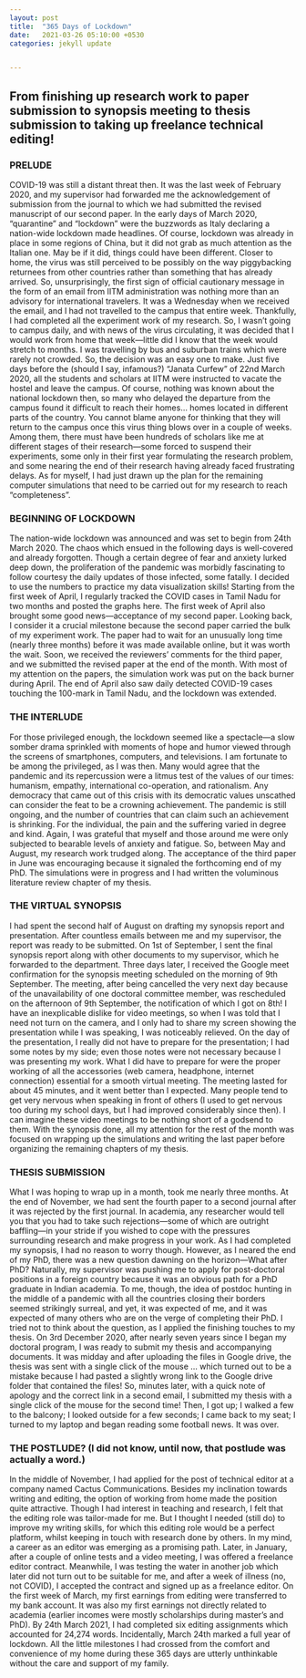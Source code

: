 ```yaml
---
layout: post
title:  "365 Days of Lockdown"
date:   2021-03-26 05:10:00 +0530
categories: jekyll update


---
```


## From finishing up research work to paper submission to synopsis meeting to thesis submission to taking up freelance technical editing!

### PRELUDE
COVID-19 was still a distant threat then. It was the last week of February 2020, and my supervisor had forwarded me the acknowledgement of submission from the journal to which we had submitted the revised manuscript of our second paper. In the early days of March 2020, “quarantine” and “lockdown” were the buzzwords as Italy declaring a nation-wide lockdown made headlines. Of course, lockdown was already in place in some regions of China, but it did not grab as much attention as the Italian one. May be if it did, things could have been different. Closer to home, the virus was still perceived to be possibly on the way piggybacking returnees from other countries rather than something that has already arrived. So, unsurprisingly, the first sign of official cautionary message in the form of an email from IITM administration was nothing more than an advisory for international travelers. It was a Wednesday when we received the email, and I had not travelled to the campus that entire week. Thankfully, I had completed all the experiment work of my research. So, I wasn’t going to campus daily, and with news of the virus circulating, it was decided that I would work from home that week—little did I know that the week would stretch to months.  I was travelling by bus and suburban trains which were rarely not crowded. So, the decision was an easy one to make. Just five days before the (should I say, infamous?) “Janata Curfew” of 22nd March 2020, all the students and scholars at IITM were instructed to vacate the hostel and leave the campus. Of course, nothing was known about the national lockdown then, so many who delayed the departure from the campus found it difficult to reach their homes… homes located in different parts of the country. You cannot blame anyone for thinking that they will return to the campus once this virus thing blows over in a couple of weeks. Among them, there must have been hundreds of scholars like me at different stages of their research—some forced to suspend their experiments, some only in their first year formulating the research problem, and some nearing the end of their research having already faced frustrating delays. As for myself, I had just drawn up the plan for the remaining computer simulations that need to be carried out for my research to reach “completeness”.

### BEGINNING OF LOCKDOWN
The nation-wide lockdown was announced and was set to begin from 24th March 2020. The chaos which ensued in the following days is well-covered and already forgotten. Though a certain degree of fear and anxiety lurked deep down, the proliferation of the pandemic was morbidly fascinating to follow courtesy the daily updates of those infected, some fatally. I decided to use the numbers to practice my data visualization skills! Starting from the first week of April, I regularly tracked the COVID cases in Tamil Nadu for two months and posted the graphs here.  The first week of April also brought some good news—acceptance of my second paper. Looking back, I consider it a crucial milestone because the second paper carried the bulk of my experiment work. The paper had to wait for an unusually long time (nearly three months) before it was made available online, but it was worth the wait. Soon, we received the reviewers’ comments for the third paper, and we submitted the revised paper at the end of the month. With most of my attention on the papers, the simulation work was put on the back burner during April. The end of April also saw daily detected COVID-19 cases touching the 100-mark in Tamil Nadu, and the lockdown was extended.

### THE INTERLUDE
For those privileged enough, the lockdown seemed like a spectacle—a slow somber drama sprinkled with moments of hope and humor viewed through the screens of smartphones, computers, and televisions. I am fortunate to be among the privileged, as I was then. Many would agree that the pandemic and its repercussion were a litmus test of the values of our times: humanism, empathy, international co-operation, and rationalism. Any democracy that came out of this crisis with its democratic values unscathed can consider the feat to be a crowning achievement. The pandemic is still ongoing, and the number of countries that can claim such an achievement is shrinking. For the individual, the pain and the suffering varied in degree and kind. Again, I was grateful that myself and those around me were only subjected to bearable levels of anxiety and fatigue. So, between May and August, my research work trudged along. The acceptance of the third paper in June was encouraging because it signaled the forthcoming end of my PhD. The simulations were in progress and I had written the voluminous literature review chapter of my thesis. 

### THE VIRTUAL SYNOPSIS
I had spent the second half of August on drafting my synopsis report and presentation. After countless emails between me and my supervisor, the report was ready to be submitted. On 1st of September, I sent the final synopsis report along with other documents to my supervisor, which he forwarded to the department. Three days later, I received the Google meet confirmation for the synopsis meeting scheduled on the morning of 9th September. The meeting, after being cancelled the very next day because of the unavailability of one doctoral committee member, was rescheduled on the afternoon of 9th September, the notification of which I got on 8th! I have an inexplicable dislike for video meetings, so when I was told that I need not turn on the camera, and I only had to share my screen showing the presentation while I was speaking, I was noticeably relieved. On the day of the presentation, I really did not have to prepare for the presentation; I had some notes by my side; even those notes were not necessary because I was presenting my work. What I did have to prepare for were the proper working of all the accessories (web camera, headphone, internet connection) essential for a smooth virtual meeting. The meeting lasted for about 45 minutes, and it went better than I expected. Many people tend to get very nervous when speaking in front of others (I used to get nervous too during my school days, but I had improved considerably since then). I can imagine these video meetings to be nothing short of a godsend to them. With the synopsis done, all my attention for the rest of the month was focused on wrapping up the simulations and writing the last paper before organizing the remaining chapters of my thesis.

### THESIS SUBMISSION
What I was hoping to wrap up in a month, took me nearly three months. At the end of November, we had sent the fourth paper to a second journal after it was rejected by the first journal. In academia, any researcher would tell you that you had to take such rejections—some of which are outright baffling—in your stride if you wished to cope with the pressures surrounding research and make progress in your work. As I had completed my synopsis, I had no reason to worry though. However, as I neared the end of my PhD, there was a new question dawning on the horizon—What after PhD? Naturally, my supervisor was pushing me to apply for post-doctoral positions in a foreign country because it was an obvious path for a PhD graduate in Indian academia. To me, though, the idea of postdoc hunting in the middle of a pandemic with all the countries closing their borders seemed strikingly surreal, and yet, it was expected of me, and it was expected of many others who are on the verge of completing their PhD. I tried not to think about the question, as I applied the finishing touches to my thesis. On 3rd December 2020, after nearly seven years since I began my doctoral program, I was ready to submit my thesis and accompanying documents. It was midday and after uploading the files in Google drive, the thesis was sent with a single click of the mouse … which turned out to be a mistake because I had pasted a slightly wrong link to the Google drive folder that contained the files! So, minutes later, with a quick note of apology and the correct link in a second email, I submitted my thesis with a single click of the mouse for the second time! Then, I got up; I walked a few to the balcony; I looked outside for a few seconds; I came back to my seat; I turned to my laptop and began reading some football news. It was over.

### THE POSTLUDE? (I did not know, until now, that postlude was actually a word.)
In the middle of November, I had applied for the post of technical editor at a company named Cactus Communications. Besides my inclination towards writing and editing, the option of working from home made the position quite attractive. Though I had interest in teaching and research, I felt that the editing role was tailor-made for me. But I thought I needed (still do) to improve my writing skills, for which this editing role would be a perfect platform, whilst keeping in touch with research done by others.  In my mind, a career as an editor was emerging as a promising path. Later, in January, after a couple of online tests and a video meeting, I was offered a freelance editor contract. Meanwhile, I was testing the water in another job which later did not turn out to be suitable for me, and after a week of illness (no, not COVID), I accepted the contract and signed up as a freelance editor. On the first week of March, my first earnings from editing were transferred to my bank account. It was also my first earnings not directly related to academia (earlier incomes were mostly scholarships during master’s and PhD). By 24th March 2021, I had completed six editing assignments which accounted for 24,274 words. Incidentally, March 24th marked a full year of lockdown. All the little milestones I had crossed from the comfort and convenience of my home during these 365 days are utterly unthinkable without the care and support of my family. 
